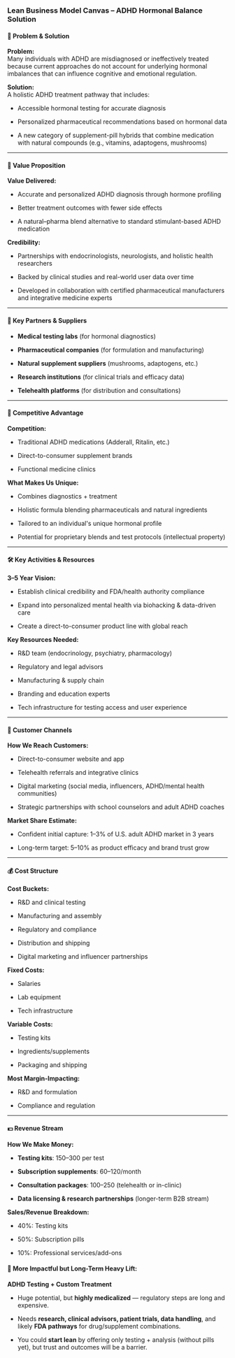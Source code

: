 ### **Lean Business Model Canvas – ADHD Hormonal Balance Solution**

#### 🧩 **Problem & Solution**

**Problem:**  
Many individuals with ADHD are misdiagnosed or ineffectively treated because current approaches do not account for underlying hormonal imbalances that can influence cognitive and emotional regulation.

**Solution:**  
A holistic ADHD treatment pathway that includes:

- Accessible hormonal testing for accurate diagnosis
    
- Personalized pharmaceutical recommendations based on hormonal data
    
- A new category of supplement-pill hybrids that combine medication with natural compounds (e.g., vitamins, adaptogens, mushrooms)
    

---

#### 🎁 **Value Proposition**

**Value Delivered:**

- Accurate and personalized ADHD diagnosis through hormone profiling
    
- Better treatment outcomes with fewer side effects
    
- A natural–pharma blend alternative to standard stimulant-based ADHD medication
    

**Credibility:**

- Partnerships with endocrinologists, neurologists, and holistic health researchers
    
- Backed by clinical studies and real-world user data over time
    
- Developed in collaboration with certified pharmaceutical manufacturers and integrative medicine experts
    

---

#### 🤝 **Key Partners & Suppliers**

- **Medical testing labs** (for hormonal diagnostics)
    
- **Pharmaceutical companies** (for formulation and manufacturing)
    
- **Natural supplement suppliers** (mushrooms, adaptogens, etc.)
    
- **Research institutions** (for clinical trials and efficacy data)
    
- **Telehealth platforms** (for distribution and consultations)
    

---

#### 🚀 **Competitive Advantage**

**Competition:**

- Traditional ADHD medications (Adderall, Ritalin, etc.)
    
- Direct-to-consumer supplement brands
    
- Functional medicine clinics
    

**What Makes Us Unique:**

- Combines diagnostics + treatment
    
- Holistic formula blending pharmaceuticals and natural ingredients
    
- Tailored to an individual's unique hormonal profile
    
- Potential for proprietary blends and test protocols (intellectual property)
    

---

#### 🛠️ **Key Activities & Resources**

**3–5 Year Vision:**

- Establish clinical credibility and FDA/health authority compliance
    
- Expand into personalized mental health via biohacking & data-driven care
    
- Create a direct-to-consumer product line with global reach
    

**Key Resources Needed:**

- R&D team (endocrinology, psychiatry, pharmacology)
    
- Regulatory and legal advisors
    
- Manufacturing & supply chain
    
- Branding and education experts
    
- Tech infrastructure for testing access and user experience
    

---

#### 📣 **Customer Channels**

**How We Reach Customers:**

- Direct-to-consumer website and app
    
- Telehealth referrals and integrative clinics
    
- Digital marketing (social media, influencers, ADHD/mental health communities)
    
- Strategic partnerships with school counselors and adult ADHD coaches
    

**Market Share Estimate:**

- Confident initial capture: 1–3% of U.S. adult ADHD market in 3 years
    
- Long-term target: 5–10% as product efficacy and brand trust grow
    

---

#### 💰 **Cost Structure**

**Cost Buckets:**

- R&D and clinical testing
    
- Manufacturing and assembly
    
- Regulatory and compliance
    
- Distribution and shipping
    
- Digital marketing and influencer partnerships
    

**Fixed Costs:**

- Salaries
    
- Lab equipment
    
- Tech infrastructure
    

**Variable Costs:**

- Testing kits
    
- Ingredients/supplements
    
- Packaging and shipping
    

**Most Margin-Impacting:**

- R&D and formulation
    
- Compliance and regulation
    

---

#### 💵 **Revenue Stream**

**How We Make Money:**

- **Testing kits**: $150–$300 per test
    
- **Subscription supplements**: $60–$120/month
    
- **Consultation packages**: $100–$250 (telehealth or in-clinic)
    
- **Data licensing & research partnerships** (longer-term B2B stream)
    

**Sales/Revenue Breakdown:**

- 40%: Testing kits
    
- 50%: Subscription pills
    
- 10%: Professional services/add-ons

#### 🔬 **More Impactful but Long-Term Heavy Lift:**

**ADHD Testing + Custom Treatment**

- Huge potential, but **highly medicalized** — regulatory steps are long and expensive.
    
- Needs **research, clinical advisors, patient trials, data handling**, and likely **FDA pathways** for drug/supplement combinations.
    
- You could **start lean** by offering only testing + analysis (without pills yet), but trust and outcomes will be a barrier.
